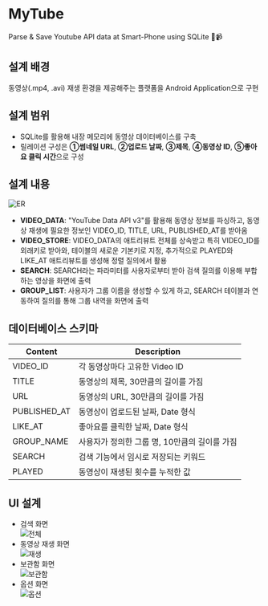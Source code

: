 # MyTube
Parse & Save Youtube API data at Smart-Phone using SQLite 📱📹  

## 설계 배경
동영상(.mp4, .avi) 재생 환경을 제공해주는 플랫폼을 Android Application으로 구현

## 설계 범위
- SQLite를 활용해 내장 메모리에 동영상 데이터베이스를 구축
- 릴레이션 구성은 **①썸네일 URL**, **②업로드 날짜**, **③제목**, **④동영상 ID**, **⑤좋아요 클릭 시간**으로 구성

## 설계 내용
![ER](https://user-images.githubusercontent.com/20378368/105571677-6327e000-5d95-11eb-9ec6-21f2d4646e3d.png)
- **VIDEO_DATA**: "YouTube Data API v3"를 활용해 동영상 정보를 파싱하고, 동영상 재생에 필요한 정보인 VIDEO_ID, TITLE, URL, PUBLISHED_AT를 받아옴
- **VIDEO_STORE**: VIDEO_DATA의 애트리뷰트 전체를 상속받고 특히 VIDEO_ID를 외래키로 받아와, 테이블의 새로운 기본키로 지정, 추가적으로 PLAYED와 LIKE_AT 애트리뷰트를 생성해 정렬 질의에서 활용
- **SEARCH**: SEARCH라는 파라미터를 사용자로부터 받아 검색 질의를 이용해 부합하는 영상을 화면에 출력
- **GROUP_LIST**: 사용자가 그룹 이름을 생성할 수 있게 하고, SEARCH 테이블과 연동하여 질의를 통해 그룹 내역을 화면에 출력

## 데이터베이스 스키마
| Content | Description |
| --- | --- |
| VIDEO_ID | 각 동영상마다 고유한 Video ID |
| TITLE | 동영상의 제목, 30만큼의 길이를 가짐 |
| URL | 동영상의 URL, 30만큼의 길이를 가짐 |
| PUBLISHED_AT | 동영상이 업로드된 날짜, Date 형식 |
| LIKE_AT | 좋아요를 클릭한 날짜, Date 형식 |
| GROUP_NAME | 사용자가 정의한 그룹 명, 10만큼의 길이를 가짐 |
| SEARCH | 검색 기능에서 임시로 저장되는 키워드 |
| PLAYED | 동영상이 재생된 횟수를 누적한 값 |

## UI 설계
- 검색 화면  
![전체](https://user-images.githubusercontent.com/20378368/105571797-4dff8100-5d96-11eb-8f0d-63d31bd256ba.PNG)
- 동영상 재생 화면  
![재생](https://user-images.githubusercontent.com/20378368/105571802-64a5d800-5d96-11eb-8361-a2924aee90d9.PNG)
- 보관함 화면  
![보관함](https://user-images.githubusercontent.com/20378368/105571804-67083200-5d96-11eb-96f4-f51b64e72537.PNG)
- 옵션 화면  
![옵션](https://user-images.githubusercontent.com/20378368/105571805-68395f00-5d96-11eb-8945-5e32daf9a2fc.PNG)
